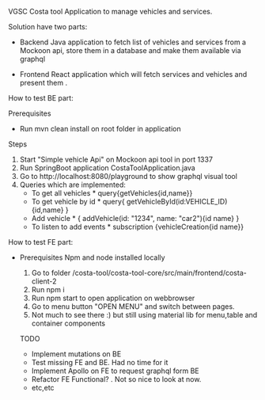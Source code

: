 VGSC Costa tool
Application to manage vehicles and services.

Solution have two parts:

- Backend
Java application to fetch list of vehicles and services from a Mockoon api, store them in a database and make them available via graphql

- Frontend
React application which will fetch services and vehicles and present them .

How to test BE part:

Prerequisites
- Run mvn clean install on root folder in application

Steps
1) Start "Simple vehicle Api" on Mockoon api tool in port 1337
2) Run SpringBoot application CostaToolApplication.java
3) Go to http://localhost:8080/playground to show graphql visual tool
4) Queries which are implemented:
    - To get all vehicles * query{getVehicles{id,name}} 
    - To get vehicle by id * query{
        getVehicleById(id:VEHICLE_ID){id,name}
      }
    - Add vehicle * {
      addVehicle(id: "1234", name: "car2"){id name}
      }
    - To listen to add events * subscription {vehicleCreation{id name}}

How to test FE part:

- Prerequisites
  Npm and node installed locally
  
  1) Go to folder /costa-tool/costa-tool-core/src/main/frontend/costa-client-2
  2) Run npm i
  3) Run npm start to open application on webbrowser
  4) Go to menu button "OPEN MENU" and switch between pages.
  5) Not much to see there :) but still using material lib for menu,table and container components
 
  TODO
  
  - Implement mutations on BE 
  - Test missing FE and BE. Had no time for it
  - Implement Apollo on FE to request graphql form BE
  - Refactor FE Functional? . Not so nice to look at now.
  - etc,etc